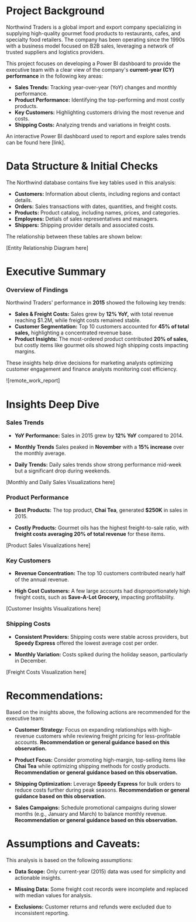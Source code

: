 # Project Background
Northwind Traders is a global import and export company specializing in supplying high-quality gourmet food products to restaurants, cafes, and specialty food retailers. The company has been operating since the 1990s with a business model focused on B2B sales, leveraging a network of trusted suppliers and logistics providers.

This project focuses on developing a Power BI dashboard to provide the executive team with a clear view of the company's **current-year (CY) performance** in the following key areas:

- **Sales Trends:** Tracking year-over-year (YoY) changes and monthly performance.
- **Product Performance:** Identifying the top-performing and most costly products.
- **Key Customers:** Highlighting customers driving the most revenue and costs.
- **Shipping Costs:** Analyzing trends and variations in freight costs.

An interactive Power BI dashboard used to report and explore sales trends can be found here [link].



# Data Structure & Initial Checks

The Northwind database contains five key tables used in this analysis:
- **Customers:** Information about clients, including regions and contact details.
- **Orders:** Sales transactions with dates, quantities, and freight costs.
- **Products:** Product catalog, including names, prices, and categories.
- **Employees:** Detials of sales representatives and managers.
- **Shippers:** Shipping provider details and associated costs.

The relationship between these tables are shown below:

[Entity Relationship Diagram here]



# Executive Summary

### Overview of Findings

Northwind Traders' performance in **2015** showed the following key trends:
- **Sales & Freight Costs:** Sales grew by **12% YoY,** with total revenue reaching $1.2M, while freight costs remained stable.
- **Customer Segmentation:** Top 10 customers accounted for **45% of total sales,** highlighting a concentrated revenue base.
- **Product Insights:** The most-ordered product contributed **20% of sales,** but costly items like gourmet oils showed high shipping costs impacting margins.

These insights help drive decisions for marketing analysts optimizing customer engagement and finance analysts monitoring cost efficiency.

![remote_work_report]



# Insights Deep Dive
### Sales Trends

* **YoY Performance:** Sales in 2015 grew by **12% YoY** compared to 2014.
  
* **Monthly Trends** Sales peaked in **November** with a **15% increase** over the monthly average.
  
* **Daily Trends:** Daily sales trends show strong performance mid-week but a significant drop during weekends.
  

[Monthly and Daily Sales Visualizations here]


### Product Performance

* **Best Products:** The top product, **Chai Tea**, generated **$250K** in sales in 2015.
  
* **Costly Products:** Gourmet oils has the highest freight-to-sale ratio, with **freight costs averaging 20% of total revenue** for these items.
  
[Product Sales Visualizations here]


### Key Customers

* **Revenue Concentration:** The top 10 customers contributed nearly half of the annual revenue.
  
* **High Cost Customers:** A few large accounts had disproportionately high freight costs, such as **Save-A-Lot Grocery,** impacting profitability.
  

[Customer Insights Visualizations here]


### Shipping Costs

* **Consistent Providers:** Shipping costs were stable across providers, but **Speedy Express** offered the lowest average cost per order.
  
* **Monthly Variation:** Costs spiked during the holiday season, particularly in December.
  
[Freight Costs Visualization here]



# Recommendations:

Based on the insights above, the following actions are recommended for the executive team:

* **Customer Strategy:** Focus on expanding relationships with high-revenue customers while reviewing freight pricing for less-profitable accounts. **Recommendation or general guidance based on this observation.**
  
* **Product Focus:** Consider promoting high-margin, top-selling items like **Chai Tea** while optimizing shipping methods for costly products. **Recommendation or general guidance based on this observation.**
  
* **Shipping Optimization:** Leverage **Speedy Express** for bulk orders to reduce costs further during peak seasons. **Recommendation or general guidance based on this observation.**

* **Sales Campaigns:** Schedule promotional campaigns during slower months (e.g., January and March) to balance monthly revenue. **Recommendation or general guidance based on this observation.**
  
  


# Assumptions and Caveats:

This analysis is based on the following assumptions:

* **Data Scope:** Only current-year (2015) data was used for simplicity and actionable insights.

* **Missing Data:** Some freight cost records were incomplete and replaced with median values for analysis.

* **Exclusions:** Customer returns and refunds were excluded due to inconsistent reporting.

